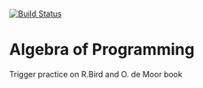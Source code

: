 [![Build Status](https://travis-ci.org/globulon/algebra-of-programming.svg?branch=master)](https://travis-ci.org/globulon/algebra-of-programming)

# Algebra of Programming

Trigger practice on R.Bird and O. de Moor book

